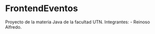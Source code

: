 # FrontendEventos
Proyecto de la materia Java de la facultad UTN.
Integrantes: 
                - Reinoso Alfredo.
             

